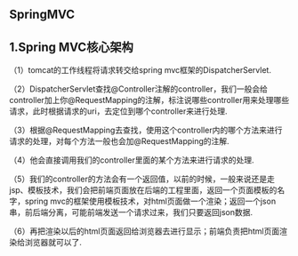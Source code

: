 ## SpringMVC

## 1.Spring MVC核心架构

（1）tomcat的工作线程将请求转交给spring mvc框架的DispatcherServlet.

（2）DispatcherServlet查找@Controller注解的controller，我们一般会给controller加上你@RequestMapping的注解，标注说哪些controller用来处理哪些请求，此时根据请求的uri，去定位到哪个controller来进行处理.

（3）根据@RequestMapping去查找，使用这个controller内的哪个方法来进行请求的处理，对每个方法一般也会加@RequestMapping的注解.

（4）他会直接调用我们的controller里面的某个方法来进行请求的处理.

（5）我们的controller的方法会有一个返回值，以前的时候，一般来说还是走jsp、模板技术，我们会把前端页面放在后端的工程里面，返回一个页面模板的名字，spring mvc的框架使用模板技术，对html页面做一个渲染；返回一个json串，前后端分离，可能前端发送一个请求过来，我们只要返回json数据.

（6）再把渲染以后的html页面返回给浏览器去进行显示；前端负责把html页面渲染给浏览器就可以了.

